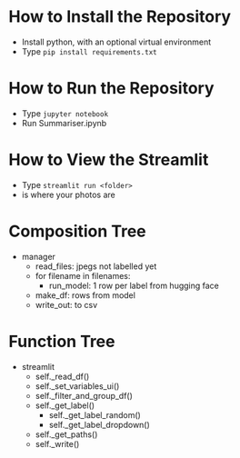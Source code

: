 # How to Install the Repository
- Install python, with an optional virtual environment
- Type `pip install requirements.txt`

# How to Run the Repository
- Type `jupyter notebook`
- Run Summariser.ipynb

# How to View the Streamlit
- Type `streamlit run <folder>`
- <folder> is where your photos are

# Composition Tree
- manager
    - read_files: jpegs not labelled yet
    - for filename in filenames:
        - run_model: 1 row per label from hugging face
    - make_df: rows from model
    - write_out: to csv
# Function Tree
- streamlit
    - self._read_df()
    - self._set_variables_ui()
    - self._filter_and_group_df()
    - self._get_label()
        - self._get_label_random()
        - self._get_label_dropdown()
    - self._get_paths()
    - self._write()
